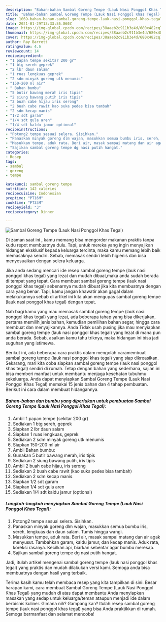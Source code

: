 ```yaml
---
description: "Bahan-bahan Sambal Goreng Tempe (Lauk Nasi Ponggol Khas Tegal) Sederhana Untuk Jualan"
title: "Bahan-bahan Sambal Goreng Tempe (Lauk Nasi Ponggol Khas Tegal) Sederhana Untuk Jualan"
slug: 1069-bahan-bahan-sambal-goreng-tempe-lauk-nasi-ponggol-khas-tegal-sederhana-untuk-jualan
date: 2021-01-29T13:33:55.860Z
image: https://img-global.cpcdn.com/recipes/38aaeb2c911b3e4d/680x482cq70/sambal-goreng-tempe-lauk-nasi-ponggol-khas-tegal-foto-resep-utama.jpg
thumbnail: https://img-global.cpcdn.com/recipes/38aaeb2c911b3e4d/680x482cq70/sambal-goreng-tempe-lauk-nasi-ponggol-khas-tegal-foto-resep-utama.jpg
cover: https://img-global.cpcdn.com/recipes/38aaeb2c911b3e4d/680x482cq70/sambal-goreng-tempe-lauk-nasi-ponggol-khas-tegal-foto-resep-utama.jpg
author: Ray Barrett
ratingvalue: 4.6
reviewcount: 14
recipeingredient:
- "1 papan tempe sekitar 200 gr"
- "1 btg sereh geprek"
- "2 lbr daun salam"
- "1 ruas lengkuas geprek"
- "2 sdm minyak goreng utk menumis"
- "150-200 ml air"
- " Bahan bumbu"
- "5 butir bawang merah iris tipis"
- "2 siung bawang putih iris tipis"
- "2 buah cabe hijau iris serong"
- "2 buah cabe rawit kao suka pedes bisa tambah"
- "2 sdm kecap manis"
- "1/2 sdt garam"
- "1/4 sdt gula aren"
- "1/4 sdt kaldu jamur optional"
recipeinstructions:
- "Potong2 tempe sesuai selera. Sisihkan."
- "Panaskan minyak goreng dlm wajan, masukkan semua bumbu iris, sereh, lengkuas dan daun salam. Tumis hingga wangi."
- "Masukkan tempe, aduk rata. Beri air, masak sampai matang dan air agak menyusut. Tambahkan garam, kaldu jamur, dan kecap manis. Aduk rata, koreksi rasanya. Kecilkan api, biarkan sebentar agar bumbu meresap."
- "Sajikan sambal goreng tempe dg nasi putih hangat."
categories:
- Resep
tags:
- sambal
- goreng
- tempe

katakunci: sambal goreng tempe 
nutrition: 142 calories
recipecuisine: Indonesian
preptime: "PT16M"
cooktime: "PT33M"
recipeyield: "3"
recipecategory: Dinner

---
```



![Sambal Goreng Tempe (Lauk Nasi Ponggol Khas Tegal)](https://img-global.cpcdn.com/recipes/38aaeb2c911b3e4d/680x482cq70/sambal-goreng-tempe-lauk-nasi-ponggol-khas-tegal-foto-resep-utama.jpg)

Di zaman  saat ini , kamu memang bisa mengorder makanan praktis tanpa kudu repot membuatnya dulu. Tapi, untuk mereka yang ingin menyajikan hidangan eksklusif kepada keluarga tercinta, maka kamu memang lebih baik memasaknya sendiri. Sebab, memasak sendiri lebih higienis dan bisa menyesuaikan dengan selera keluarga.

Jika anda sedang mencari ide resep sambal goreng tempe (lauk nasi ponggol khas tegal) yang lezat dan mudah dibuat,maka anda sudah berada di tempat yang tepat. Cara membuat sambal goreng tempe (lauk nasi ponggol khas tegal)  sebenarnya mudah dibuat jika kita membuatnya dengan cara yang benar. Tapi, kamu jangan khawatir akan gagal dalam melakukannya 
sebab di artikel ini kita akan mengupas sambal goreng tempe (lauk nasi ponggol khas tegal) dengan tepat.  



Nah bagi kamu yang mau memasak sambal goreng tempe (lauk nasi ponggol khas tegal) yang lezat, ada beberapa tahap yang bisa dikerjakan, pertama memilih jenis bahan, kemudian pemilihan bahan segar, hingga cara membuat dan menyajikannya. Anda Tidak usah pusing jika mau menyiapkan sambal goreng tempe (lauk nasi ponggol khas tegal) yang lezat di mana pun anda berada. Sebab, asalkan kamu  tahu triknya, maka hidangan ini bisa jadi suguhan yang istimewa.

Berikut ini, ada beberapa cara praktis  dalam mengolah caramembuat sambal goreng tempe (lauk nasi ponggol khas tegal) yang siap dikreasikan. Sekarang, mari kita coba siapkan sambal goreng tempe (lauk nasi ponggol khas tegal) sendiri di rumah. Tetap dengan bahan yang sederhana, sajian ini bisa memberi manfaat untuk membantu menjaga kesehatan tubuhmu sekeluarga. Anda dapat menyiapkan Sambal Goreng Tempe (Lauk Nasi Ponggol Khas Tegal) memakai 15 jenis bahan dan 4 tahap pembuatan. Berikut ini cara dalam membuat hidangannya.

<!--inarticleads1-->

##### Bahan-bahan dan bumbu yang diperlukan untuk pembuatan Sambal Goreng Tempe (Lauk Nasi Ponggol Khas Tegal):

1. Ambil 1 papan tempe (sekitar 200 gr)
1. Sediakan 1 btg sereh, geprek
1. Siapkan 2 lbr daun salam
1. Siapkan 1 ruas lengkuas, geprek
1. Sediakan 2 sdm minyak goreng utk menumis
1. Siapkan 150-200 ml air
1. Ambil  Bahan bumbu:
1. Gunakan 5 butir bawang merah, iris tipis
1. Sediakan 2 siung bawang putih, iris tipis
1. Ambil 2 buah cabe hijau, iris serong
1. Sediakan 2 buah cabe rawit (kao suka pedes bisa tambah)
1. Sediakan 2 sdm kecap manis
1. Siapkan 1/2 sdt garam
1. Siapkan 1/4 sdt gula aren
1. Sediakan 1/4 sdt kaldu jamur (optional)




<!--inarticleads2-->

##### Langkah-langkah menyiapkan Sambal Goreng Tempe (Lauk Nasi Ponggol Khas Tegal):

1. Potong2 tempe sesuai selera. Sisihkan.
1. Panaskan minyak goreng dlm wajan, masukkan semua bumbu iris, sereh, lengkuas dan daun salam. Tumis hingga wangi.
1. Masukkan tempe, aduk rata. Beri air, masak sampai matang dan air agak menyusut. Tambahkan garam, kaldu jamur, dan kecap manis. Aduk rata, koreksi rasanya. Kecilkan api, biarkan sebentar agar bumbu meresap.
1. Sajikan sambal goreng tempe dg nasi putih hangat.




Jadi, itulah artikel mengenai  sambal goreng tempe (lauk nasi ponggol khas tegal)  yang praktis dan mudah dilakukan versi kami. Semoga anda bisa membuatnya dengan hasil yang terbaik. 

Terima kasih kamu telah membaca resep yang kita tampilkan di sini. Besar harapan kami, cara membuat  Sambal Goreng Tempe (Lauk Nasi Ponggol Khas Tegal) yang mudah di atas dapat membantu Anda menyiapkan masakan yang sedap untuk keluarga/teman ataupun menjadi ide dalam berbisnis kuliner. Gimana nih? Gampang kan? Itulah resep sambal goreng tempe (lauk nasi ponggol khas tegal) yang bisa Anda praktikkan di rumah. Semoga bermanfaat dan selamat mencoba!

